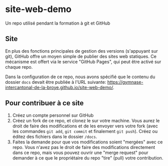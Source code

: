 # site-web-demo
Un repo utilisé pendant la formation à git et GitHub

## Site

En plus des fonctions principales de gestion des versions (s'appuyant sur git), GitHub offre un moyen simple de publier des sites web statiques. Ce mécanisme est offert via le service "GitHub Pages", qui peut être activé sur chaque repo.

Dans la configuration de ce repo, nous avons spécifié que le contenu du dossier `docs` devait être publiée à l'URL suivante:  https://gymnase-intercantonal-de-la-broye.github.io/site-web-demo/.

## Pour contribuer à ce site

1. Créez un compte personnel sur GitHub
2. Créez un fork de ce repo, et clonez le sur votre machine. Vous aurez le droit de faire des modifications et de les envoyer vers votre fork (avec les commandes `git add`, `git commit` et finalement `git push`). Créez ou éditez des fichiers dans le dossier `/docs`.
3. Faites la demande pour que vos modifications soient "mergées" avec ce repo. Vous n'avez pas le droit de faire des modifications directement dans ce repo, mais vous pouvez ouvrir une "merge request" pour demander à ce que le propriétaire du repo "tire" (pull) votre contribution.